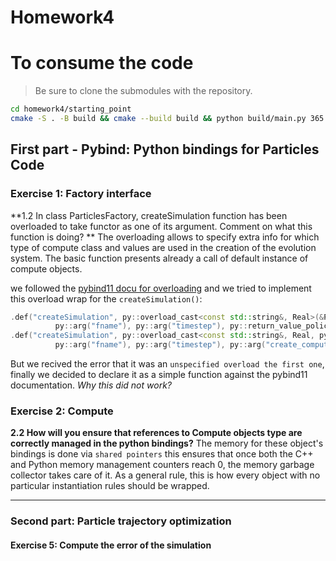 # Homework4

# To consume the code
> Be sure to clone the submodules with the repository.
```bash
cd homework4/starting_point
cmake -S . -B build && cmake --build build && python build/main.py 365 1 "init.csv" "planet" 1
```

## First part - Pybind: Python bindings for Particles Code
### Exercise 1: Factory interface
**1.2 In class ParticlesFactory, createSimulation function has been overloaded to take functor as one
of its argument. Comment on what this function is doing? **
The overloading allows to specify extra info for which type of compute class and values are used in the creation of the evolution system. The basic function presents already a call of default instance of compute objects.

we followed the [pybind11 docu for overloading](https://pybind11.readthedocs.io/en/stable/classes.html#overloaded-methods) and we tried to implement this overload wrap for the `createSimulation()`:
```cpp
.def("createSimulation", py::overload_cast<const std::string&, Real>(&ParticlesFactoryInterface::createSimulation),
          py::arg("fname"), py::arg("timestep"), py::return_value_policy::reference)
.def("createSimulation", py::overload_cast<const std::string&, Real, py::function>(&ParticlesFactoryInterface::createSimulation<py::function>),
          py::arg("fname"), py::arg("timestep"), py::arg("create_computes"), py::return_value_policy::reference);
```
But we recived the error that it was an `unspecified overload the first one`, finally we decided to declare it as a simple function against the pybind11 documentation. *Why this did not work?*

### Exercise 2: Compute
**2.2 How will you ensure that references to Compute objects type are correctly managed in the python
bindings?**
The memory for these object's bindings is done via `shared pointers` this ensures that once both the C++ and Python memory management counters reach 0, the memory garbage collector takes care of it. As a general rule, this is how every object with no particular instantiation rules should be wrapped.

---
### Second part: Particle trajectory optimization
#### Exercise 5: Compute the error of the simulation
